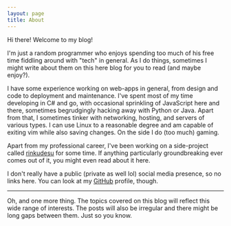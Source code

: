 ```yaml
---
layout: page
title: About
---
```


Hi there!
Welcome to my blog!

I'm just a random programmer who enjoys spending too much of his free time fiddling around with "tech" in general.
As I do things, sometimes I might write about them on this here blog for you to read (and maybe enjoy?).

I have some experience working on web-apps in general, from design and code to deployment and maintenance.
I've spent most of my time developing in C# and go, with occasional sprinkling of JavaScript here and there, sometimes begrudgingly hacking away with Python or Java.
Apart from that, I sometimes tinker with networking, hosting, and servers of various types.
I can use Linux to a reasonable degree and am capable of exiting vim while also saving changes.
On the side I do (too much) gaming.

Apart from my professional career, I've been working on a side-project called [rinkudesu](https://www.github.com/rinkudesu) for some time.
If anything particularly groundbreaking ever comes out of it, you might even read about it here.

I don't really have a public (private as well lol) social media presence, so no links here.
You can look at my [GitHub](https://github.com/KowalskiPiotr98) profile, though.

---
Oh, and one more thing.
The topics covered on this blog will reflect this wide range of interests.
The posts will also be irregular and there might be long gaps between them.
Just so you know.